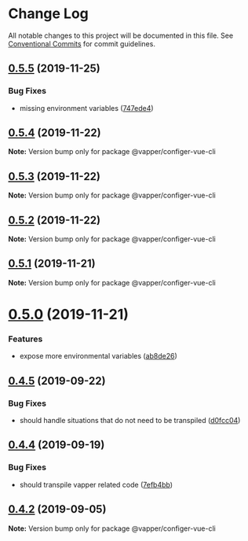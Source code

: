 # Change Log

All notable changes to this project will be documented in this file.
See [Conventional Commits](https://conventionalcommits.org) for commit guidelines.

## [0.5.5](https://github.com/vapperjs/vapper/compare/@vapper/configer-vue-cli@0.5.4...@vapper/configer-vue-cli@0.5.5) (2019-11-25)


### Bug Fixes

* missing environment variables ([747ede4](https://github.com/vapperjs/vapper/commit/747ede4))





## [0.5.4](https://github.com/vapperjs/vapper/compare/@vapper/configer-vue-cli@0.5.3...@vapper/configer-vue-cli@0.5.4) (2019-11-22)

**Note:** Version bump only for package @vapper/configer-vue-cli





## [0.5.3](https://github.com/vapperjs/vapper/compare/@vapper/configer-vue-cli@0.5.2...@vapper/configer-vue-cli@0.5.3) (2019-11-22)

**Note:** Version bump only for package @vapper/configer-vue-cli





## [0.5.2](https://github.com/vapperjs/vapper/compare/@vapper/configer-vue-cli@0.5.1...@vapper/configer-vue-cli@0.5.2) (2019-11-22)

**Note:** Version bump only for package @vapper/configer-vue-cli





## [0.5.1](https://github.com/vapperjs/vapper/compare/@vapper/configer-vue-cli@0.5.0...@vapper/configer-vue-cli@0.5.1) (2019-11-21)

**Note:** Version bump only for package @vapper/configer-vue-cli





# [0.5.0](https://github.com/vapperjs/vapper/compare/@vapper/configer-vue-cli@0.4.5...@vapper/configer-vue-cli@0.5.0) (2019-11-21)


### Features

* expose more environmental variables ([ab8de26](https://github.com/vapperjs/vapper/commit/ab8de26))





## [0.4.5](https://github.com/vapperjs/vapper/compare/@vapper/configer-vue-cli@0.4.4...@vapper/configer-vue-cli@0.4.5) (2019-09-22)


### Bug Fixes

* should handle situations that do not need to be transpiled ([d0fcc04](https://github.com/vapperjs/vapper/commit/d0fcc04))





## [0.4.4](https://github.com/vapperjs/vapper/compare/@vapper/configer-vue-cli@0.4.3...@vapper/configer-vue-cli@0.4.4) (2019-09-19)


### Bug Fixes

* should transpile vapper related code ([7efb4bb](https://github.com/vapperjs/vapper/commit/7efb4bb))





## [0.4.2](https://github.com/vapperjs/vapper/compare/@vapper/configer-vue-cli@0.4.1...@vapper/configer-vue-cli@0.4.2) (2019-09-05)

**Note:** Version bump only for package @vapper/configer-vue-cli
